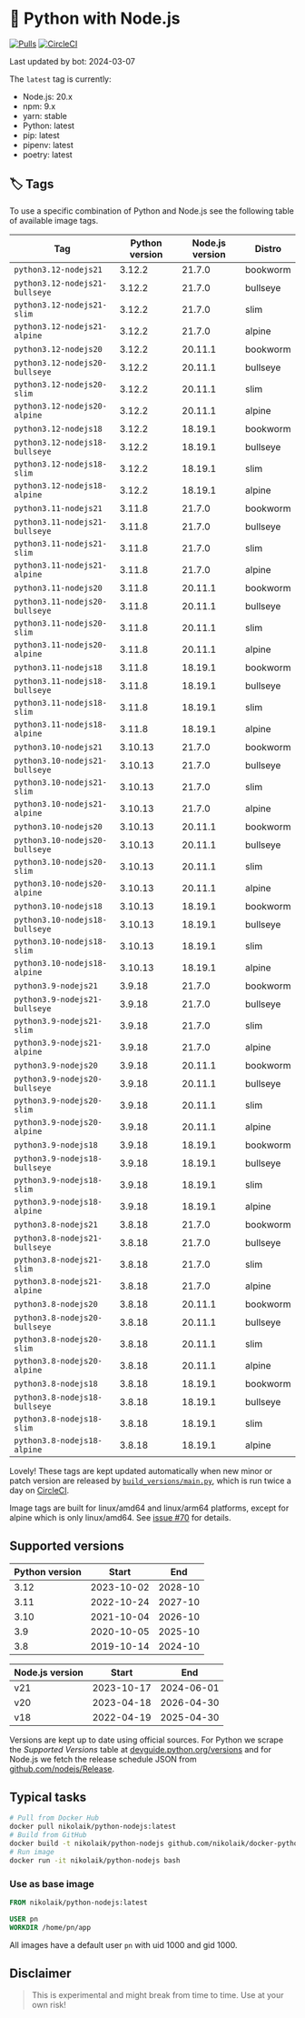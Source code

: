 # 🐳 Python with Node.js

[![Pulls](https://img.shields.io/docker/pulls/nikolaik/python-nodejs.svg?style=flat-square)](https://hub.docker.com/r/nikolaik/python-nodejs/)
[![CircleCI](https://img.shields.io/circleci/project/github/nikolaik/docker-python-nodejs.svg?style=flat-square)](https://circleci.com/gh/nikolaik/docker-python-nodejs)

Last updated by bot: 2024-03-07

The `latest` tag is currently:

- Node.js: 20.x
- npm: 9.x
- yarn: stable
- Python: latest
- pip: latest
- pipenv: latest
- poetry: latest

## 🏷 Tags

To use a specific combination of Python and Node.js see the following table of available image tags.

<!-- TAGS_START -->

Tag | Python version | Node.js version | Distro
--- | --- | --- | ---
`python3.12-nodejs21` | 3.12.2 | 21.7.0 | bookworm
`python3.12-nodejs21-bullseye` | 3.12.2 | 21.7.0 | bullseye
`python3.12-nodejs21-slim` | 3.12.2 | 21.7.0 | slim
`python3.12-nodejs21-alpine` | 3.12.2 | 21.7.0 | alpine
`python3.12-nodejs20` | 3.12.2 | 20.11.1 | bookworm
`python3.12-nodejs20-bullseye` | 3.12.2 | 20.11.1 | bullseye
`python3.12-nodejs20-slim` | 3.12.2 | 20.11.1 | slim
`python3.12-nodejs20-alpine` | 3.12.2 | 20.11.1 | alpine
`python3.12-nodejs18` | 3.12.2 | 18.19.1 | bookworm
`python3.12-nodejs18-bullseye` | 3.12.2 | 18.19.1 | bullseye
`python3.12-nodejs18-slim` | 3.12.2 | 18.19.1 | slim
`python3.12-nodejs18-alpine` | 3.12.2 | 18.19.1 | alpine
`python3.11-nodejs21` | 3.11.8 | 21.7.0 | bookworm
`python3.11-nodejs21-bullseye` | 3.11.8 | 21.7.0 | bullseye
`python3.11-nodejs21-slim` | 3.11.8 | 21.7.0 | slim
`python3.11-nodejs21-alpine` | 3.11.8 | 21.7.0 | alpine
`python3.11-nodejs20` | 3.11.8 | 20.11.1 | bookworm
`python3.11-nodejs20-bullseye` | 3.11.8 | 20.11.1 | bullseye
`python3.11-nodejs20-slim` | 3.11.8 | 20.11.1 | slim
`python3.11-nodejs20-alpine` | 3.11.8 | 20.11.1 | alpine
`python3.11-nodejs18` | 3.11.8 | 18.19.1 | bookworm
`python3.11-nodejs18-bullseye` | 3.11.8 | 18.19.1 | bullseye
`python3.11-nodejs18-slim` | 3.11.8 | 18.19.1 | slim
`python3.11-nodejs18-alpine` | 3.11.8 | 18.19.1 | alpine
`python3.10-nodejs21` | 3.10.13 | 21.7.0 | bookworm
`python3.10-nodejs21-bullseye` | 3.10.13 | 21.7.0 | bullseye
`python3.10-nodejs21-slim` | 3.10.13 | 21.7.0 | slim
`python3.10-nodejs21-alpine` | 3.10.13 | 21.7.0 | alpine
`python3.10-nodejs20` | 3.10.13 | 20.11.1 | bookworm
`python3.10-nodejs20-bullseye` | 3.10.13 | 20.11.1 | bullseye
`python3.10-nodejs20-slim` | 3.10.13 | 20.11.1 | slim
`python3.10-nodejs20-alpine` | 3.10.13 | 20.11.1 | alpine
`python3.10-nodejs18` | 3.10.13 | 18.19.1 | bookworm
`python3.10-nodejs18-bullseye` | 3.10.13 | 18.19.1 | bullseye
`python3.10-nodejs18-slim` | 3.10.13 | 18.19.1 | slim
`python3.10-nodejs18-alpine` | 3.10.13 | 18.19.1 | alpine
`python3.9-nodejs21` | 3.9.18 | 21.7.0 | bookworm
`python3.9-nodejs21-bullseye` | 3.9.18 | 21.7.0 | bullseye
`python3.9-nodejs21-slim` | 3.9.18 | 21.7.0 | slim
`python3.9-nodejs21-alpine` | 3.9.18 | 21.7.0 | alpine
`python3.9-nodejs20` | 3.9.18 | 20.11.1 | bookworm
`python3.9-nodejs20-bullseye` | 3.9.18 | 20.11.1 | bullseye
`python3.9-nodejs20-slim` | 3.9.18 | 20.11.1 | slim
`python3.9-nodejs20-alpine` | 3.9.18 | 20.11.1 | alpine
`python3.9-nodejs18` | 3.9.18 | 18.19.1 | bookworm
`python3.9-nodejs18-bullseye` | 3.9.18 | 18.19.1 | bullseye
`python3.9-nodejs18-slim` | 3.9.18 | 18.19.1 | slim
`python3.9-nodejs18-alpine` | 3.9.18 | 18.19.1 | alpine
`python3.8-nodejs21` | 3.8.18 | 21.7.0 | bookworm
`python3.8-nodejs21-bullseye` | 3.8.18 | 21.7.0 | bullseye
`python3.8-nodejs21-slim` | 3.8.18 | 21.7.0 | slim
`python3.8-nodejs21-alpine` | 3.8.18 | 21.7.0 | alpine
`python3.8-nodejs20` | 3.8.18 | 20.11.1 | bookworm
`python3.8-nodejs20-bullseye` | 3.8.18 | 20.11.1 | bullseye
`python3.8-nodejs20-slim` | 3.8.18 | 20.11.1 | slim
`python3.8-nodejs20-alpine` | 3.8.18 | 20.11.1 | alpine
`python3.8-nodejs18` | 3.8.18 | 18.19.1 | bookworm
`python3.8-nodejs18-bullseye` | 3.8.18 | 18.19.1 | bullseye
`python3.8-nodejs18-slim` | 3.8.18 | 18.19.1 | slim
`python3.8-nodejs18-alpine` | 3.8.18 | 18.19.1 | alpine

<!-- TAGS_END -->

Lovely! These tags are kept updated automatically when new minor or patch version are released by [`build_versions/main.py`](./build_versions/main.py), which is run twice a day on [CircleCI](https://circleci.com/gh/nikolaik/docker-python-nodejs).

Image tags are built for linux/amd64 and linux/arm64 platforms, except for alpine which is only linux/amd64. See [issue #70](https://github.com/nikolaik/docker-python-nodejs/issues/70) for details.

## Supported versions

<!-- SUPPORTED_VERSIONS_START -->

Python version | Start | End
--- | --- | ---
3.12 | 2023-10-02 | 2028-10
3.11 | 2022-10-24 | 2027-10
3.10 | 2021-10-04 | 2026-10
3.9 | 2020-10-05 | 2025-10
3.8 | 2019-10-14 | 2024-10

Node.js version | Start | End
--- | --- | ---
v21 | 2023-10-17 | 2024-06-01
v20 | 2023-04-18 | 2026-04-30
v18 | 2022-04-19 | 2025-04-30

<!-- SUPPORTED_VERSIONS_END -->

Versions are kept up to date using official sources. For Python we scrape the _Supported Versions_ table at [devguide.python.org/versions](https://devguide.python.org/versions/#supported-versions) and for Node.js we fetch the release schedule JSON from [github.com/nodejs/Release](https://github.com/nodejs/Release/blob/main/schedule.json).

## Typical tasks

```bash
# Pull from Docker Hub
docker pull nikolaik/python-nodejs:latest
# Build from GitHub
docker build -t nikolaik/python-nodejs github.com/nikolaik/docker-python-nodejs
# Run image
docker run -it nikolaik/python-nodejs bash
```

### Use as base image

```Dockerfile
FROM nikolaik/python-nodejs:latest

USER pn
WORKDIR /home/pn/app
```

All images have a default user `pn` with uid 1000 and gid 1000.

## Disclaimer

> This is experimental and might break from time to time. Use at your own risk!
